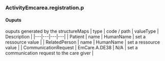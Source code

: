 ### ActivityEmcarea.registration.p

#### Ouputs

ouputs generated by the structureMaps
| type | code / path | valueType | Description |
|---|---|---|---|
| Patient | name | HumanName | set a ressource value |
| RelatedPerson | name | HumanName | set a ressource value |
| CommunicationRequest | EmCare.A.DE38 | N/A | set a communication request to the care giver |

